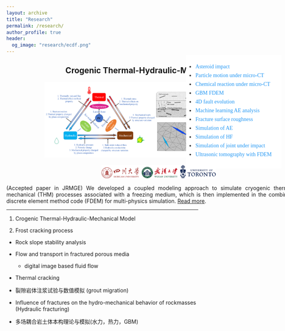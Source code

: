 ```yaml
---
layout: archive
title: "Research"
permalink: /research/
author_profile: true
header:
  og_image: "research/ecdf.png"
---
```


<style>
.sidenav {
  width: 250px;
  position: fixed;
  z-index: 1;
  top: 200px;
  right: 10px;
  background: #fff;
  overflow-x: hidden;
  padding: 8px 0;
}

.sidenav a {
  padding: 1px 1px 6px 1px;
  text-decoration: none;
  font-size: 14px;
  color: #2196F3;
  display: block;
}

.sidenav a:hover {
  color: #064579;
}

.main {
  margin-left: 165px; /* Same width as the sidebar + left position in px */
  font-size: 15px; /* Increased text to enable scrolling */
  padding: 0px 0px;
}

@media screen and (max-height: 500px) {
  .sidenav {padding-top: 15px;}
  .sidenav a {font-size: 18px;}
}

html {
    scroll-behavior: smooth !important;
}

:target::before {
  content: "";
  display: block;
  height: 80px; /* fixed header height*/
  margin: -80px 0 0; /* negative fixed header height */
}
</style>

<!-- side head -->
<div class="sidenav">
	<div id="navbar-collapse-03" class="collapse navbar-collapse">
		<ul style="font-family:verdana" style="list-style-type:none">
			<li><a href="#ResearchImpact">Asteroid impact</a></li>
			<li><a href="#ResearchSandColumn">Particle motion under micro-CT</a></li>
			<li><a href="#Research0">Chemical reaction under micro-CT</a></li>
			<li><a href="#Research1">GBM FDEM</a></li>
			<li><a href="#Research2">4D fault evolution</a></li>
			<li><a href="#Research3">Machine learning AE analysis</a></li>
			<li><a href="#Research4">Fracture surface roughness</a></li>
			<li><a href="#Research5">Simulation of AE</a></li>
			<li><a href="#Research6">Simulation of HF</a></li>
			<li><a href="#Research8">Simulation of joint under impact</a></li>
			<li><a href="#Research9">Ultrasonic tomography with FDEM</a></li>
		</ul>
	</div>
</div>


<!-- content -->
<div class="container">
  <div style="width:800px;text-align:justify;">
    <center><h2 id="Research0">Crogenic Thermal-Hydraulic-Mechanical Model</h2>
    <img src="/images/research/CTHM.png" alt="" width="600"/><br><br>
    <img src="/images/Ulogo.png" alt="" width="300"/></center>
    <p> (Accepted paper in JRMGE) We developed a coupled modeling approach to simulate cryogenic thermo-hydro-mechanical (THM) processes associated with a freezing medium, which is then implemented in the combined finite-discrete element method code (FDEM) for multi-physics simulation.  <a href="https://doi.org/10.1016/j.ijrmms.2023.105392" target="_blank">Read more</a>.</p>
  </div>
</div>
<hr>





1. Crogenic Thermal-Hydraulic-Mechanical Model

2. Frost cracking process

* Rock slope stability analysis

* Flow and transport in fractured porous media
  - digital image based fluid flow

* Thermal cracking

* 裂隙岩体注浆试验与数值模拟 (grout migration)


* Influence of fractures on the hydro-mechanical behavior of rockmasses (Hydraulic fracturing)


* 多场耦合岩土体本构理论与模拟(水力，热力，GBM)

<nbsp>
